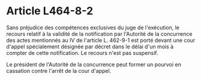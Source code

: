 # Article L464-8-2

Sans préjudice des compétences exclusives du juge de l'exécution, le recours relatif à la validité de la notification par l'Autorité de la concurrence des actes mentionnés au IV de l'article L. 462-9-1 est porté devant une cour d'appel spécialement désignée par décret dans le délai d'un mois à compter de cette notification. Le recours n'est pas suspensif.

Le président de l'Autorité de la concurrence peut former un pourvoi en cassation contre l'arrêt de la cour d'appel.
